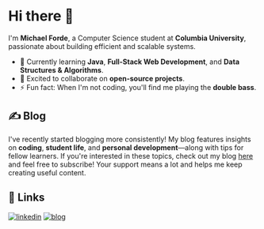 # Hi there 👋  

I'm **Michael Forde**, a Computer Science student at **Columbia University**, passionate about building efficient and scalable systems.  

- 🌱 Currently learning **Java**, **Full-Stack Web Development**, and **Data Structures & Algorithms**.  
- 👯 Excited to collaborate on **open-source projects**.  
- ⚡ Fun fact: When I'm not coding, you'll find me playing the **double bass**.  

## ✍️ Blog
I've recently started blogging more consistently! My blog features insights on **coding**, **student life**, and **personal development**—along with tips for fellow learners. If you're interested in these topics, check out my blog [here](https://blog.michaelforde.com) and feel free to subscribe! Your support means a lot and helps me keep creating useful content.

## 🔗 Links
<!---
[![portfolio](https://img.shields.io/badge/my_portfolio-000?style=for-the-badge&logo=ko-fi&logoColor=white)](https://blog.michaelforde.com/portfolio)
-->
[![linkedin](https://img.shields.io/badge/linkedin-0A66C2?style=for-the-badge&logo=linkedin&logoColor=white)](https://www.linkedin.com/in/michaelkforde)
[![blog](https://img.shields.io/badge/blog-1DA1F2?style=for-the-badge&logo=ghost&logoColor=white)](https://blog.michaelforde.com)
